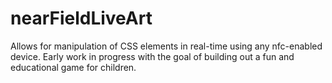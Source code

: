 nearFieldLiveArt
================

Allows for manipulation of CSS elements in real-time using any nfc-enabled device. Early work in progress with the goal of building out a fun and educational game for children.
